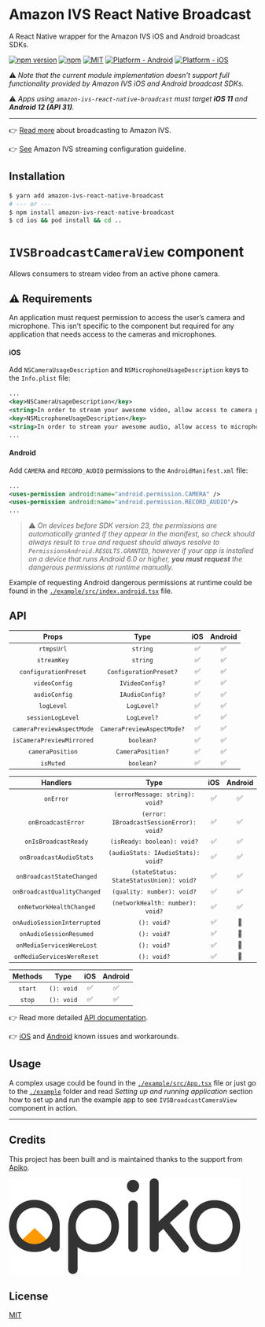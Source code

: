 # **Amazon IVS React Native Broadcast**

A React Native wrapper for the Amazon IVS iOS and Android broadcast SDKs.

[![npm version](https://badge.fury.io/js/amazon-ivs-react-native-broadcast.svg)](https://www.npmjs.com/package/amazon-ivs-react-native-broadcast)
[![npm](https://img.shields.io/npm/dt/amazon-ivs-react-native-broadcast.svg)](https://www.npmjs.com/package/amazon-ivs-react-native-broadcast)
[![MIT](https://img.shields.io/dub/l/vibe-d.svg)](https://opensource.org/licenses/MIT)
[![Platform - Android](https://img.shields.io/badge/platform-Android-3ddc84.svg?style=flat&logo=android)](https://www.android.com)
[![Platform - iOS](https://img.shields.io/badge/platform-iOS-000.svg?style=flat&logo=apple)](https://developer.apple.com/ios)

⚠️ _Note that the current module implementation doesn't support full functionality provided by Amazon IVS iOS and Android broadcast SDKs._

⚠️ _Apps using `amazon-ivs-react-native-broadcast` must target **iOS 11** and **Android 12 (API 31)**._

***

👉 [Read more](https://docs.aws.amazon.com/ivs/latest/userguide/broadcast.html) about broadcasting to Amazon IVS.

👉 [See](https://docs.aws.amazon.com/ivs/latest/userguide/streaming-config.html) Amazon IVS streaming configuration guideline.

## Installation

```sh
$ yarn add amazon-ivs-react-native-broadcast
# --- or ---
$ npm install amazon-ivs-react-native-broadcast
$ cd ios && pod install && cd ..
```

# `IVSBroadcastCameraView` component
Allows consumers to stream video from an active phone camera.


## ⚠️ Requirements

An application must request permission to access the user’s camera and microphone. This isn't specific to the component but required for any application that needs access to the cameras and microphones.

#### **iOS**
Add `NSCameraUsageDescription` and `NSMicrophoneUsageDescription` keys to the `Info.plist` file:
```xml
...
<key>NSCameraUsageDescription</key>
<string>In order to stream your awesome video, allow access to camera please</string>
<key>NSMicrophoneUsageDescription</key>
<string>In order to stream your awesome audio, allow access to microphone please</string>
...
```

#### **Android**
Add `CAMERA` and  `RECORD_AUDIO` permissions to the `AndroidManifest.xml` file:
```xml
...
<uses-permission android:name="android.permission.CAMERA" />
<uses-permission android:name="android.permission.RECORD_AUDIO"/>
...
```
>⚠️ _On devices before SDK version 23, the permissions are automatically granted if they appear in the manifest, so check should always result to `true` and request should always resolve to `PermissionsAndroid.RESULTS.GRANTED`, however if your app is installed on a device that runs Android 6.0 or higher, **you must request** the _dangerous permissions_ at runtime manually._

Example of requesting Android dangerous permissions at runtime could be found in the [`./example/src/index.android.tsx`](./example/src/index.android.tsx) file.
## API

Props | Type | iOS | Android
:---: | :---: | :---: | :---:
`rtmpsUrl` | `string` | ✅ | ✅ |
`streamKey` | `string` | ✅ | ✅ |
`configurationPreset` | `ConfigurationPreset?` | ✅ | ✅ |
`videoConfig` | `IVideoConfig?` | ✅ | ✅ |
`audioConfig` | `IAudioConfig?` | ✅ | ✅ |
`logLevel` | `LogLevel?` | ✅ | ✅ |
`sessionLogLevel` | `LogLevel?` | ✅ | ✅ |
`cameraPreviewAspectMode` | `CameraPreviewAspectMode?` | ✅ | ✅ |
`isCameraPreviewMirrored` | `boolean?` | ✅ | ✅ |
`cameraPosition` | `CameraPosition?` | ✅  | ✅|
`isMuted` | `boolean?` | ✅  | ✅|

Handlers | Type | iOS | Android
:---: | :---: | :---: | :---:  
`onError` | `(errorMessage: string): void?` | ✅  | ✅  |
`onBroadcastError` | `(error: IBroadcastSessionError): void?` | ✅  | ✅  |
`onIsBroadcastReady` | `(isReady: boolean): void?` | ✅  | ✅  |
`onBroadcastAudioStats` | `(audioStats: IAudioStats): void?` | ✅  | ✅  |
`onBroadcastStateChanged` | `(stateStatus: StateStatusUnion): void?` | ✅  | ✅  |
`onBroadcastQualityChanged` | `(quality: number): void?` | ✅  | ✅  |
`onNetworkHealthChanged` | `(networkHealth: number): void?` | ✅  | ✅  |
`onAudioSessionInterrupted` | `(): void?` | ✅  | 🚫 |
`onAudioSessionResumed` | `(): void?` | ✅  | 🚫 |
`onMediaServicesWereLost` | `(): void?` | ✅  | 🚫 |
`onMediaServicesWereReset` | `(): void?` | ✅  | 🚫 |

Methods | Type | iOS | Android
:---: | :---: | :---: | :---:  
`start` | `(): void` | ✅  | ✅  |
`stop` | `(): void` | ✅  | ✅  |

👉 Read more detailed [API documentation](docs/api-documentation.md).

👉 [iOS](https://docs.aws.amazon.com/ivs/latest/userguide/broadcast-ios.html#broadcast-ios-issues) and [Android](https://docs.aws.amazon.com/ivs/latest/userguide/broadcast-android.html#broadcast-android-issues) known issues and workarounds.

## Usage
A complex usage could be found in the [`./example/src/App.tsx`](./example/src/App.tsx) file or just go to the [`./example`](./example/) folder and read _Setting up and running application_ section how to set up and run the example app to see `IVSBroadcastCameraView` component in action.

***

## Credits
This project has been built and is maintained thanks to the support from [Apiko](https://apiko.com/).

<img alt="Apiko" src="./assets/ApikoLogo.png"/>

## License
[MIT](LICENSE)